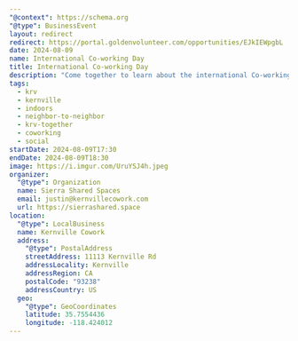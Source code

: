```yaml
---
"@context": https://schema.org
"@type": BusinessEvent
layout: redirect
redirect: https://portal.goldenvolunteer.com/opportunities/EJkIEWpgbL
date: 2024-08-09
name: International Co-working Day
title: International Co-working Day
description: "Come together to learn about the international Co-working Movement. "
tags:
  - krv
  - kernville
  - indoors
  - neighbor-to-neighbor
  - krv-together
  - coworking
  - social
startDate: 2024-08-09T17:30
endDate: 2024-08-09T18:30
image: https://i.imgur.com/UruYSJ4h.jpeg
organizer:
  "@type": Organization
  name: Sierra Shared Spaces
  email: justin@kernvillecowork.com
  url: https://sierrashared.space
location:
  "@type": LocalBusiness
  name: Kernville Cowork
  address:
    "@type": PostalAddress
    streetAddress: 11113 Kernville Rd
    addressLocality: Kernville
    addressRegion: CA
    postalCode: "93238"
    addressCountry: US
  geo:
    "@type": GeoCoordinates
    latitude: 35.7554436
    longitude: -118.424012
---
```

